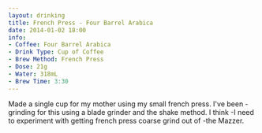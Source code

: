 ```yaml
---
layout: drinking
title: French Press - Four Barrel Arabica
date: 2014-01-02 18:00
info:
- Coffee: Four Barrel Arabica
- Drink Type: Cup of Coffee
- Brew Method: French Press
- Dose: 21g
- Water: 318mL
- Brew Time: 3:30
---
```


Made a single cup for my mother using my small french press. I've been
-grinding for this using a blade grinder and the shake method. I think
-I need to experiment with getting french press coarse grind out of
-the Mazzer.
